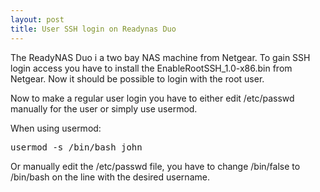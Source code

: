 ```yaml
---
layout: post
title: User SSH login on Readynas Duo
---
```

The ReadyNAS Duo i a two bay NAS machine from Netgear. To gain SSH
login access you have to install the EnableRootSSH_1.0-x86.bin from
Netgear. Now it should be possible to login with the root user.

Now to make a regular user login you have to either edit
/etc/passwd manually for the user or simply use usermod.

When using usermod:
<pre>usermod -s /bin/bash john</pre>

Or manually edit the /etc/passwd file, you have to change /bin/false
to /bin/bash on the line with the desired username.


